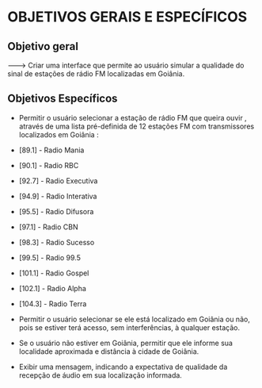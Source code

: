 
# OBJETIVOS GERAIS E ESPECÍFICOS

## Objetivo geral

---> Criar uma interface que permite ao usuário simular a qualidade do sinal de estações de rádio FM localizadas em Goiânia.

## Objetivos Específicos

- Permitir o usuário selecionar a estação de rádio FM que queira ouvir , através de uma lista pré-definida de 12 estações FM com transmissores localizados em Goiânia :
- [89.1] - Radio Mania
- [90.1] - Radio RBC
- [92.7] - Radio Executiva
- [94.9] - Radio Interativa
- [95.5] - Radio Difusora
- [97.1] - Radio CBN
- [98.3] - Radio Sucesso
- [99.5] - Radio 99.5
- [101.1] - Radio Gospel
- [102.1] - Radio Alpha
- [104.3] - Radio Terra

- Permitir o usuário selecionar se ele está localizado em Goiânia ou não, pois se estiver terá acesso, sem interferências, à qualquer estação.

- Se o usuário não estiver em Goiânia, permitir que ele informe sua localidade aproximada e distância à cidade de Goiânia.

- Exibir uma mensagem, indicando a expectativa de qualidade da recepção de áudio em sua localização informada.



 

